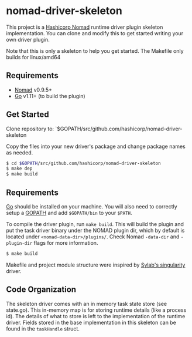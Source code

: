 # nomad-driver-skeleton
This project is a [Hashicorp Nomad](https://www.nomadproject.io/) runtime driver plugin skeleton implementation.
You can clone and modify this to get started writing your
own driver plugin.

Note that this is only a skeleton to help you get started. The Makefile only builds
for linux/amd64

Requirements
------------

- [Nomad](https://www.nomadproject.io/downloads.html) v0.9.5+
- [Go](https://golang.org/doc/install) v1.11+ (to build the plugin)

Get Started
-----------

Clone repository to: `$GOPATH/src/github.com/hashicorp/nomad-driver-skeleton

Copy the files into your new driver's package and change package names as needed.

```sh
$ cd $GOPATH/src/github.com/hashicorp/nomad-driver-skeleton
$ make dep
$ make build
```

Requirements
------------

[Go](http://www.golang.org) should be installed on your machine.
You will also need to correctly setup a [GOPATH](http://golang.org/doc/code.html#GOPATH)
and add `$GOPATH/bin` to your `$PATH`.

To compile the driver plugin, run `make build`. This will build the plugin and put the task driver binary under the
NOMAD plugin dir, which by default is located under `<nomad-data-dir>/plugins/`.
Check Nomad `-data-dir` and `-plugin-dir` flags for more information.

```sh
$ make build
```

Makefile and project module structure were inspired by [Sylab's singularity]() driver.

Code Organization
-----------------
The skeleton driver comes with an in memory task state store (see state.go).
This in-memory map is for storing runtime details (like a process id). The details
of what to store is left to the implementation of the runtime driver.
Fields stored in the base implementation in this skeleton can be found in the `taskHandle` struct.
